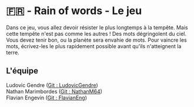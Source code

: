 #	:fr: - Rain of words - Le jeu
Dans ce jeu, vous allez devoir résister le plus longtemps à la tempête. Mais cette tempête n'est pas comme les autres ! Des mots dégringolent du ciel. Vous devez tenir bon, ou la planète sera envahie de mots. Pour vaincre les mots, écrivez-les le plus rapidement possible avant qu'ils n'atteignent la terre. 
##	L'équipe 
Ludovic Gendre ([Git : LudovicGendre](https://github.com/LudovicGendre)) <br>
Nathan Marimbordes ([Git : NathanM64](https://github.com/NathanM64)) <br>
Flavian Engevin ([Git : FlavianEng](https://github.com/FlavianEng))
